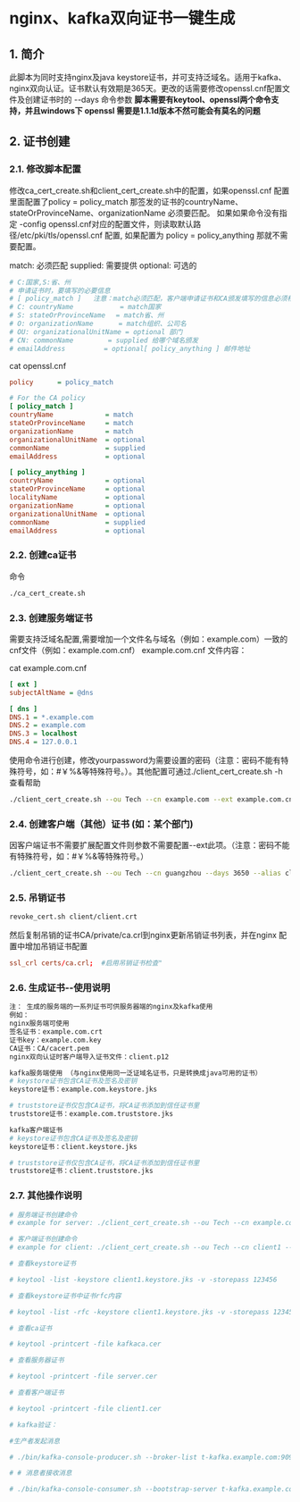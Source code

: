 # nginx、kafka双向证书一键生成

## 1. 简介

此脚本为同时支持nginx及java keystore证书，并可支持泛域名。适用于kafka、nginx双向认证。证书默认有效期是365天。更改的话需要修改openssl.cnf配置文件及创建证书时的 --days 命令参数
**脚本需要有keytool、openssl两个命令支持，并且windows下 openssl 需要是1.1.1d版本不然可能会有莫名的问题**

## 2. 证书创建

### 2.1. 修改脚本配置

修改ca_cert_create.sh和client_cert_create.sh中的配置，如果openssl.cnf 配置里面配置了policy = policy_match 那签发的证书的countryName、stateOrProvinceName、organizationName 必须要匹配。
如果如果命令没有指定 -config openssl.cnf对应的配置文件，则读取默认路径/etc/pki/tls/openssl.cnf 配置, 如果配置为 policy = policy_anything 那就不需要配置。

match: 必须匹配
supplied: 需要提供
optional: 可选的

```ini
# C:国家,S:省、州
# 申请证书时，要填写的必要信息
# [ policy_match ]   注意：match必须匹配，客户端申请证书和CA颁发填写的信息必须相同
# C: countryName     　　　　= match国家
# S: stateOrProvinceName 　= match省、州
# O: organizationName 　　  = match组织、公司名
# OU: organizationalUnitName = optional 部门
# CN: commonName 　　　　 = supplied 给哪个域名颁发
# emailAddress 　　　　  = optional[ policy_anything ] 邮件地址
```

cat  openssl.cnf

```ini
policy      = policy_match

# For the CA policy
[ policy_match ]
countryName             = match
stateOrProvinceName     = match
organizationName        = match
organizationalUnitName  = optional
commonName              = supplied
emailAddress            = optional

[ policy_anything ]
countryName             = optional
stateOrProvinceName     = optional
localityName            = optional
organizationName        = optional
organizationalUnitName  = optional
commonName              = supplied
emailAddress            = optional

```

### 2.2. 创建ca证书

命令

```bash
./ca_cert_create.sh
```

### 2.3. 创建服务端证书

需要支持泛域名配置,需要增加一个文件名与域名（例如：example.com）一致的cnf文件（例如：example.com.cnf）
example.com.cnf 文件内容：

cat example.com.cnf

```ini
[ ext ]
subjectAltName = @dns

[ dns ]
DNS.1 = *.example.com
DNS.2 = example.com
DNS.3 = localhost
DNS.4 = 127.0.0.1
```

使用命令进行创建，修改yourpassword为需要设置的密码（注意：密码不能有特殊符号，如：#￥%&等特殊符号。）。其他配置可通过./client_cert_create.sh -h 查看帮助

```bash
./client_cert_create.sh --ou Tech --cn example.com --ext example.com.cnf --days 3650 --alias server --passwd yourpassword
```

### 2.4. 创建客户端（其他）证书 (如：某个部门)

因客户端证书不需要扩展配置文件则参数不需要配置--ext此项。（注意：密码不能有特殊符号，如：#￥%&等特殊符号。）

```bash
./client_cert_create.sh --ou Tech --cn guangzhou --days 3650 --alias client --passwd yourpassword
```

### 2.5. 吊销证书

```bash
revoke_cert.sh client/client.crt
```

然后复制吊销的证书CA/private/ca.crl到nginx更新吊销证书列表，并在nginx 配置中增加吊销证书配置

```conf
ssl_crl certs/ca.crl;  #启用吊销证书检查"
```

### 2.6. 生成证书--使用说明

```bash
注： 生成的服务端的一系列证书可供服务器端的nginx及kafka使用
例如：
nginx服务端可使用
签名证书：example.com.crt
证书key：example.com.key
CA证书：CA/cacert.pem
nginx双向认证时客户端导入证书文件：client.p12

kafka服务端使用 （与nginx使用同一泛证域名证书，只是转换成java可用的证书）
# keystore证书包含CA证书及签名及密钥
keystore证书：example.com.keystore.jks

# truststore证书仅包含CA证书，将CA证书添加到信任证书里
truststore证书：example.com.truststore.jks

kafka客户端证书
# keystore证书包含CA证书及签名及密钥
keystore证书：client.keystore.jks

# truststore证书仅包含CA证书，将CA证书添加到信任证书里
truststore证书：client.truststore.jks
```

### 2.7. 其他操作说明

```bash
# 服务端证书创建命令
# example for server: ./client_cert_create.sh --ou Tech --cn example.com  --email admin@example.com --ext example.com .cnf --days 3650 --alias server --passwd yourpassword_server

# 客户端证书创建命令
# example for client: ./client_cert_create.sh --ou Tech --cn client1 --email client1@example.com --days 3650 --alias client1 --passwd yourpassword_client

# 查看keystore证书

# keytool -list -keystore client1.keystore.jks -v -storepass 123456

# 查看keystore证书中证书rfc内容

# keytool -list -rfc -keystore client1.keystore.jks -v -storepass 123456

# 查看ca证书

# keytool -printcert -file kafkaca.cer

# 查看服务器证书

# keytool -printcert -file server.cer

# 查看客户端证书

# keytool -printcert -file client1.cer

# kafka验证：

#生产者发起消息

# ./bin/kafka-console-producer.sh --broker-list t-kafka.example.com:9093 --topic test --producer.config config/client-ssl.properties

# # 消息者接收消息

# ./bin/kafka-console-consumer.sh --bootstrap-server t-kafka.example.com:9093 --topic test --consumer.config config/client-ssl.properties
```
